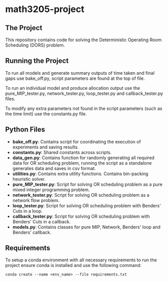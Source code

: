 # math3205-project
## The Project
This repository contains code for solving the Deterministic Operating Room Scheduling (DORS) problem.
## Running the Project
To run all models and generate summary outputs of time taken and final gaps use bake_off.py, script parameters are found at the top of file.

To run an individual model and produce allocation output use the pure_MIP_tester.py, network_tester.py, loop_tester.py and callback_tester.py files.

To modify any extra parameters not found in the script parameters (such as the time limit) use the constants.py file. 

## Python Files
- **bake_off.py**: Contains script for coordinating the execution of experiments and saving results.
- **constants.py**: Shared constants across scripts.
- **data_gen.py**: Contains function for randomly generating all required data for OR scheduling problem, running the script as a standalone generates data and saves in csv format.
- **utilities.py**: Contains extra utility functions. Contains bin-packing heuristic solver.
- **pure_MIP_tester.py**: Script for solving OR scheduling problem as a pure mixed integer programming problem.
- **network_tester.py**: Script for solving OR scheduling problem as a network flow problem.
- **loop_tester.py**: Script for solving OR scheduling problem with Benders' Cuts in a loop.
- **callback_tester.py**: Script for solving OR scheduling problem with Benders' Cuts in a callback.
- **models.py**: Contains classes for pure MIP, Network, Benders' loop and Benders' callback.

## Requirements 
To setup a conda environment with all necessary requirements to run the project ensure conda is installed and use the following command:
```
conda create --name <env_name> --file requirements.txt
```